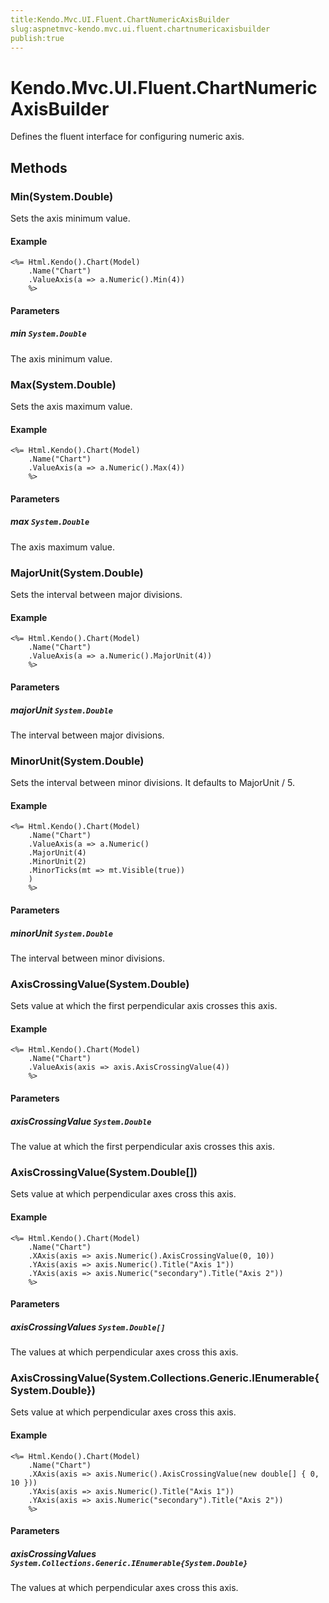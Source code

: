 ```yaml
---
title:Kendo.Mvc.UI.Fluent.ChartNumericAxisBuilder
slug:aspnetmvc-kendo.mvc.ui.fluent.chartnumericaxisbuilder
publish:true
---
```


# Kendo.Mvc.UI.Fluent.ChartNumericAxisBuilder

Defines the fluent interface for configuring numeric axis.

## Methods

### Min(System.Double)
Sets the axis minimum value.

#### Example
    <%= Html.Kendo().Chart(Model)
        .Name("Chart")
        .ValueAxis(a => a.Numeric().Min(4))
        %>

#### Parameters

##### min `System.Double`
The axis minimum value.

### Max(System.Double)
Sets the axis maximum value.

#### Example
    <%= Html.Kendo().Chart(Model)
        .Name("Chart")
        .ValueAxis(a => a.Numeric().Max(4))
        %>

#### Parameters

##### max `System.Double`
The axis maximum value.

### MajorUnit(System.Double)
Sets the interval between major divisions.

#### Example
    <%= Html.Kendo().Chart(Model)
        .Name("Chart")
        .ValueAxis(a => a.Numeric().MajorUnit(4))
        %>

#### Parameters

##### majorUnit `System.Double`
The interval between major divisions.

### MinorUnit(System.Double)
Sets the interval between minor divisions.
            It defaults to MajorUnit / 5.

#### Example
    <%= Html.Kendo().Chart(Model)
        .Name("Chart")
        .ValueAxis(a => a.Numeric()
        .MajorUnit(4)
        .MinorUnit(2)
        .MinorTicks(mt => mt.Visible(true))
        )
        %>

#### Parameters

##### minorUnit `System.Double`
The interval between minor divisions.

### AxisCrossingValue(System.Double)
Sets value at which the first perpendicular axis crosses this axis.

#### Example
    <%= Html.Kendo().Chart(Model)
        .Name("Chart")
        .ValueAxis(axis => axis.AxisCrossingValue(4))
        %>

#### Parameters

##### axisCrossingValue `System.Double`
The value at which the first perpendicular axis crosses this axis.

### AxisCrossingValue(System.Double[])
Sets value at which perpendicular axes cross this axis.

#### Example
    <%= Html.Kendo().Chart(Model)
        .Name("Chart")
        .XAxis(axis => axis.Numeric().AxisCrossingValue(0, 10))
        .YAxis(axis => axis.Numeric().Title("Axis 1"))
        .YAxis(axis => axis.Numeric("secondary").Title("Axis 2"))
        %>

#### Parameters

##### axisCrossingValues `System.Double[]`
The values at which perpendicular axes cross this axis.

### AxisCrossingValue(System.Collections.Generic.IEnumerable{System.Double})
Sets value at which perpendicular axes cross this axis.

#### Example
    <%= Html.Kendo().Chart(Model)
        .Name("Chart")
        .XAxis(axis => axis.Numeric().AxisCrossingValue(new double[] { 0, 10 }))
        .YAxis(axis => axis.Numeric().Title("Axis 1"))
        .YAxis(axis => axis.Numeric("secondary").Title("Axis 2"))
        %>

#### Parameters

##### axisCrossingValues `System.Collections.Generic.IEnumerable{System.Double}`
The values at which perpendicular axes cross this axis.